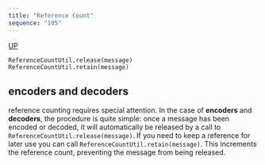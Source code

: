 ```yaml
---
title: "Reference Count"
sequence: "105"
---
```


[UP](/netty.html)


```text
ReferenceCountUtil.release(message)
ReferenceCountUtil.retain(message)
```

## encoders and decoders

reference counting requires special attention.
In the case of **encoders** and **decoders**, the procedure is quite simple:
once a message has been encoded or decoded,
it will automatically be released by a call to `ReferenceCountUtil.release(message)`.
If you need to keep a reference for later use you can call `ReferenceCountUtil.retain(message)`.
This increments the reference count, preventing the message from being released.
